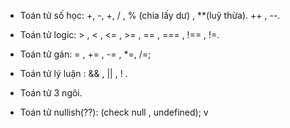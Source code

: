 - Toán tử số học: +, -, +, / , % (chia lấy dư) , \*\*(luỹ thừa). ++ , --.

- Toán tử logic: > , < , <= , >= , == , === , !== , !=.

- Toán tử gán: = , += , -= , \*=, /=;

- Toán tử lý luận : && , || , ! .

- Toán tử 3 ngôi.

- Toán tử nullish(??): (check null , undefined);
  v
